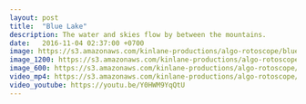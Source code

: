 ```yaml
---
layout: post
title:  "Blue Lake"
description: The water and skies flow by between the mountains.
date:   2016-11-04 02:37:00 +0700
image: https://s3.amazonaws.com/kinlane-productions/algo-rotoscope/bluelake/bluelake-still.jpg
image_1200: https://s3.amazonaws.com/kinlane-productions/algo-rotoscope/bluelake/bluelake-still-1200.png
image_600: https://s3.amazonaws.com/kinlane-productions/algo-rotoscope/bluelake/bluelake-still-600.png
video_mp4: https://s3.amazonaws.com/kinlane-productions/algo-rotoscope/bluelake/bluelake-publish.mp4
video_youtube: https://youtu.be/Y0HWM9YqQtU
---
```

